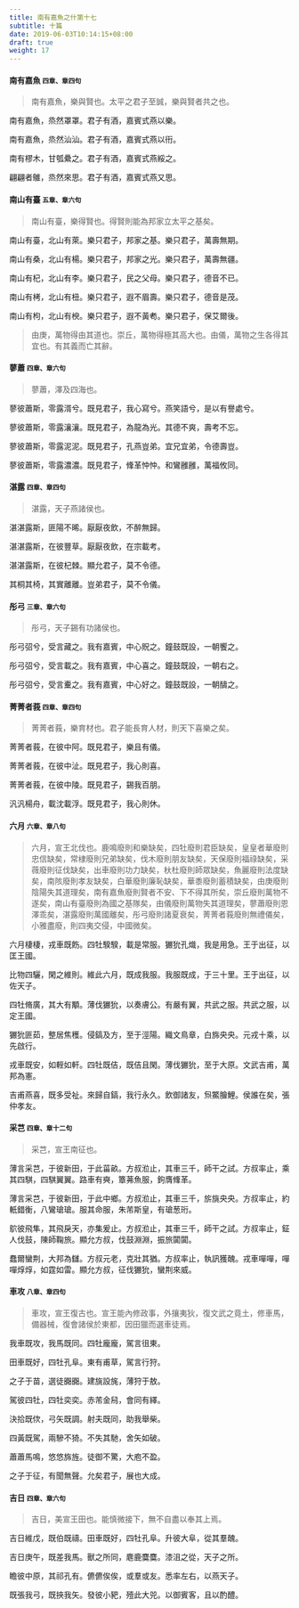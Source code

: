 ```yaml
---
title: 南有嘉魚之什第十七
subtitle: 十篇
date: 2019-06-03T10:14:15+08:00
draft: true
weight: 17
---
```



<h4 id="17.1">南有嘉魚 <small>四章、章四句</small></h4>

<blockquote>
  <p>南有嘉魚，樂與賢也。太平之君子至誠，樂與賢者共之也。</p>
</blockquote>

<p id="17.1.1">南有嘉魚，烝然罩罩。君子有酒，嘉賓式燕以樂。</p>
<p id="17.1.2">南有嘉魚，烝然汕汕。君子有酒，嘉賓式燕以衎。</p>
<p id="17.1.3">南有樛木，甘瓠纍之。君子有酒，嘉賓式燕綏之。</p>
<p id="17.1.4">翩翩者鵻，烝然來思。君子有酒，嘉賓式燕又思。</p>


<h4 id="17.2">南山有臺 <small>五章、章六句</small></h4>

<blockquote>
  <p>南山有臺，樂得賢也。得賢則能為邦家立太平之基矣。</p>
</blockquote>

<p id="17.2.1">南山有臺，北山有萊。樂只君子，邦家之基。樂只君子，萬壽無期。</p>
<p id="17.2.2">南山有桑，北山有楊。樂只君子，邦家之光。樂只君子，萬壽無疆。</p>
<p id="17.2.3">南山有杞，北山有李。樂只君子，民之父母。樂只君子，德音不已。</p>
<p id="17.2.4">南山有栲，北山有杻。樂只君子，遐不眉壽。樂只君子，德音是茂。</p>
<p id="17.2.5">南山有枸，北山有楰。樂只君子，遐不黃耇。樂只君子，保艾爾後。</p>


<blockquote>
  <p>由庚，萬物得由其道也。崇丘，萬物得極其高大也。由儀，萬物之生各得其宜也。有其義而亡其辭。</p>
</blockquote>


<h4 id="17.3">蓼蕭 <small>四章、章六句</small></h4>

<blockquote>
  <p>蓼蕭，澤及四海也。</p>
</blockquote>

<p id="17.3.1">蓼彼蕭斯，零露湑兮。既見君子，我心寫兮。燕笑語兮，是以有譽處兮。</p>
<p id="17.3.2">蓼彼蕭斯，零露瀼瀼。既見君子，為龍為光。其德不爽，壽考不忘。</p>
<p id="17.3.3">蓼彼蕭斯，零露泥泥。既見君子，孔燕豈弟。宜兄宜弟，令德壽豈。</p>
<p id="17.3.4">蓼彼蕭斯，零露濃濃。既見君子，鞗革忡忡。和鸞雝雝，萬福攸同。</p>


<h4 id="17.4">湛露 <small>四章、章四句</small></h4>

<blockquote>
  <p>湛露，天子燕諸侯也。</p>
</blockquote>

<p id="17.4.1">湛湛露斯，匪陽不晞。厭厭夜飲，不醉無歸。</p>
<p id="17.4.2">湛湛露斯，在彼豐草。厭厭夜飲，在宗載考。</p>
<p id="17.4.3">湛湛露斯，在彼杞棘。顯允君子，莫不令德。</p>
<p id="17.4.4">其桐其椅，其實離離。豈弟君子，莫不令儀。</p>


<h4 id="17.5">彤弓 <small>三章、章六句</small></h4>

<blockquote>
  <p>彤弓，天子錫有功諸侯也。</p>
</blockquote>

<p id="17.5.1">彤弓弨兮，受言藏之。我有嘉賓，中心貺之。鐘鼓既設，一朝饗之。</p>
<p id="17.5.2">彤弓弨兮，受言載之。我有嘉賓，中心喜之。鐘鼓既設，一朝右之。</p>
<p id="17.5.3">彤弓弨兮，受言櫜之。我有嘉賓，中心好之。鐘鼓既設，一朝醻之。</p>


<h4 id="17.6">菁菁者莪 <small>四章、章四句</small></h4>

<blockquote>
  <p>菁菁者莪，樂育材也。君子能長育人材，則天下喜樂之矣。</p>
</blockquote>

<p id="17.6.1">菁菁者莪，在彼中阿。既見君子，樂且有儀。</p>
<p id="17.6.2">菁菁者莪，在彼中沚。既見君子，我心則喜。</p>
<p id="17.6.3">菁菁者莪，在彼中陵。既見君子，錫我百朋。</p>
<p id="17.6.4">汎汎楊舟，載沈載浮。既見君子，我心則休。</p>


<h4 id="17.7">六月 <small>六章、章八句</small></h4>

<blockquote>
  <p>六月，宣王北伐也。鹿鳴廢則和樂缺矣，四牡廢則君臣缺矣，皇皇者華廢則忠信缺矣，常棣廢則兄弟缺矣，伐木廢則朋友缺矣，天保廢則福祿缺矣，采薇廢則征伐缺矣，出車廢則功力缺矣，杕杜廢則師眾缺矣，魚麗廢則法度缺矣，南陔廢則孝友缺矣，白華廢則廉恥缺矣，華黍廢則蓄積缺矣，由庚廢則陰陽失其道理矣，南有嘉魚廢則賢者不安、下不得其所矣，崇丘廢則萬物不遂矣，南山有臺廢則為國之基隊矣，由儀廢則萬物失其道理矣，蓼蕭廢則恩澤乖矣，湛露廢則萬國離矣，彤弓廢則諸夏衰矣，菁菁者莪廢則無禮儀矣，小雅盡廢，則四夷交侵，中國微矣。</p>
</blockquote>

<p id="17.7.1">六月棲棲，戎車既飭。四牡騤騤，載是常服。玁狁孔熾，我是用急。王于出征，以匡王國。</p>
<p id="17.7.2">比物四驪，閑之維則。維此六月，既成我服。我服既成，于三十里。王于出征，以佐天子。</p>
<p id="17.7.3">四牡脩廣，其大有顒。薄伐玁狁，以奏膚公。有嚴有翼，共武之服。共武之服，以定王國。</p>
<p id="17.7.4">玁狁匪茹，整居焦穫。侵鎬及方，至于涇陽。織文鳥章，白旆央央。元戎十乘，以先啟行。</p>
<p id="17.7.5">戎車既安，如輊如軒。四牡既佶，既佶且閑。薄伐玁狁，至于大原。文武吉甫，萬邦為憲。</p>
<p id="17.7.6">吉甫燕喜，既多受祉。來歸自鎬，我行永久。飲御諸友，炰鱉膾鯉。侯誰在矣，張仲孝友。</p>


<h4 id="17.8">采芑 <small>四章、章十二句</small></h4>

<blockquote>
  <p>采芑，宣王南征也。</p>
</blockquote>

<p id="17.8.1">薄言采芑，于彼新田，于此菑畝。方叔涖止，其車三千，師干之試。方叔率止，乘其四騏，四騏翼翼。路車有奭，簟茀魚服，鉤膺鞗革。</p>
<p id="17.8.2">薄言采芑，于彼新田，于此中鄉。方叔涖止，其車三千，旂旐央央。方叔率止，約軝錯衡，八鸞瑲瑲。服其命服，朱芾斯皇，有瑲葱珩。</p>
<p id="17.8.3">鴥彼飛隼，其飛戾天，亦集爰止。方叔涖止，其車三千，師干之試。方叔率止，鉦人伐鼓，陳師鞠旅。顯允方叔，伐鼓淵淵，振旅闐闐。</p>
<p id="17.8.4">蠢爾蠻荆，大邦為讎。方叔元老，克壯其猶。方叔率止，執訊獲醜。戎車嘽嘽，嘽嘽焞焞，如霆如雷。顯允方叔，征伐玁狁，蠻荆來威。</p>


<h4 id="17.9">車攻 <small>八章、章四句</small></h4>

<blockquote>
  <p>車攻，宣王復古也。宣王能內修政事，外攘夷狄，復文武之竟土，修車馬，備器械，復會諸侯於東都，因田獵而選車徒焉。</p>
</blockquote>

<p id="17.9.1">我車既攻，我馬既同。四牡龐龐，駕言徂東。</p>
<p id="17.9.2">田車既好，四牡孔阜。東有甫草，駕言行狩。</p>
<p id="17.9.3">之子于苗，選徒嚻嚻。建旐設旄，薄狩于敖。</p>
<p id="17.9.4">駕彼四牡，四牡奕奕。赤芾金舄，會同有繹。</p>
<p id="17.9.5">決拾既佽，弓矢既調。射夫既同，助我舉柴。</p>
<p id="17.9.6">四黃既駕，兩驂不猗。不失其馳，舍矢如破。</p>
<p id="17.9.7">蕭蕭馬鳴，悠悠旆旌。徒御不驚，大庖不盈。</p>
<p id="17.9.8">之子于征，有聞無聲。允矣君子，展也大成。</p>


<h4 id="17.10">吉日 <small>四章、章六句</small></h4>

<blockquote>
  <p>吉日，美宣王田也。能慎微接下，無不自盡以奉其上焉。</p>
</blockquote>

<p id="17.10.1">吉日維戊，既伯既禱。田車既好，四牡孔阜。升彼大阜，從其羣醜。</p>
<p id="17.10.2">吉日庚午，既差我馬。獸之所同，麀鹿麌麌。漆沮之從，天子之所。</p>
<p id="17.10.3">瞻彼中原，其祁孔有。儦儦俟俟，或羣或友。悉率左右，以燕天子。</p>
<p id="17.10.4">既張我弓，既挾我矢。發彼小豝，殪此大兕。以御賓客，且以酌醴。</p>
